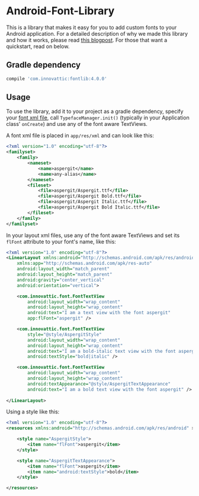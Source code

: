 Android-Font-Library
========================

This is a library that makes it easy for you to add custom fonts to your Android
application. For a detailed description of why we made this library and how it
works, please read
[this blogpost](http://blog.innovattic.com/integrating-fonts-in-android/). For
those that want a quickstart, read on below.

Gradle dependency
-----------------

```groovy
compile 'com.innovattic:fontlib:4.0.0'
```

Usage
-----

To use the library, add it to your project as a gradle dependency, specify your
[font xml file](app/src/main/res/xml/fonts.xml), call `TypefaceManager.init()`
(typically in your Application class' `onCreate`) and use any of the font aware
TextViews.

A font xml file is placed in `app/res/xml` and can look like this:

```xml
<?xml version="1.0" encoding="utf-8"?>
<familyset>
	<family>
		<nameset>
			<name>aspergit</name>
			<name>any-alias</name>
		</nameset>
		<fileset>
			<file>aspergit/Aspergit.ttf</file>
			<file>aspergit/Aspergit Bold.ttf</file>
			<file>aspergit/Aspergit Italic.ttf</file>
			<file>aspergit/Aspergit Bold Italic.ttf</file>
		</fileset>
	</family>
</familyset>
```

In your layout xml files, use any of the font aware TextViews and set its
`flFont` attribute to your font's name, like this:

```xml
<?xml version="1.0" encoding="utf-8"?>
<LinearLayout xmlns:android="http://schemas.android.com/apk/res/android"
	xmlns:app="http://schemas.android.com/apk/res-auto"
	android:layout_width="match_parent"
	android:layout_height="match_parent"
	android:gravity="center_vertical"
	android:orientation="vertical">

	<com.innovattic.font.FontTextView
		android:layout_width="wrap_content"
		android:layout_height="wrap_content"
		android:text="I am a text view with the font aspergit"
		app:flFont="aspergit" />

	<com.innovattic.font.FontTextView
		style="@style/AspergitStyle"
		android:layout_width="wrap_content"
		android:layout_height="wrap_content"
		android:text="I am a bold-italic text view with the font aspergit"
		android:textStyle="bold|italic" />

	<com.innovattic.font.FontTextView
		android:layout_width="wrap_content"
		android:layout_height="wrap_content"
		android:textAppearance="@style/AspergitTextAppearance"
		android:text="I am a bold text view with the font aspergit" />
		
</LinearLayout>
```

Using a style like this:

```xml
<?xml version="1.0" encoding="utf-8"?>
<resources xmlns:android="http://schemas.android.com/apk/res/android" >

	<style name="AspergitStyle">
		<item name="flFont">aspergit</item>
	</style>

	<style name="AspergitTextAppearance">
		<item name="flFont">aspergit</item>
		<item name="android:textStyle">bold</item>
	</style>

</resources>
```
